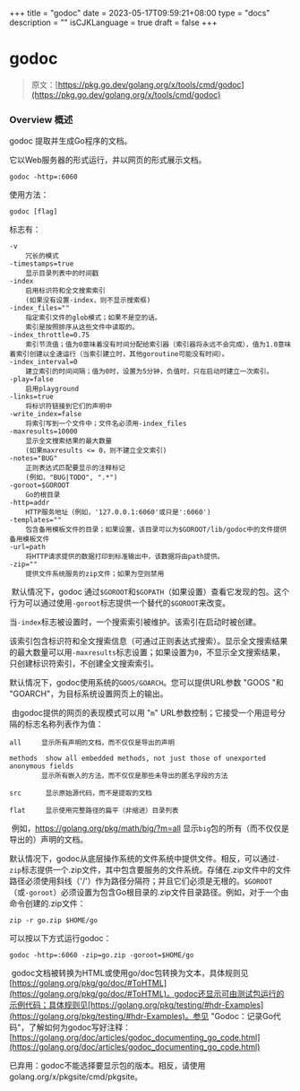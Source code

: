 +++
title = "godoc"
date = 2023-05-17T09:59:21+08:00
type = "docs"
description = ""
isCJKLanguage = true
draft = false
+++
# godoc

> 原文：[https://pkg.go.dev/golang.org/x/tools/cmd/godoc](https://pkg.go.dev/golang.org/x/tools/cmd/godoc)

### Overview 概述

godoc 提取并生成Go程序的文档。

它以Web服务器的形式运行，并以网页的形式展示文档。

```
godoc -http=:6060
```

使用方法：

```
godoc [flag]
```

标志有：

```
-v
	冗长的模式
-timestamps=true
	显示目录列表中的时间戳
-index
	启用标识符和全文搜索索引
	(如果没有设置-index，则不显示搜索框)
-index_files=""
	指定索引文件的glob模式；如果不是空的话。
	索引是按照排序从这些文件中读取的。
-index_throttle=0.75
	索引节流值；值为0意味着没有时间分配给索引器（索引器将永远不会完成），值为1.0意味着索引创建以全速运行（当索引建立时，其他goroutine可能没有时间）。
-index_interval=0
	建立索引的时间间隔；值为0时，设置为5分钟，负值时，只在启动时建立一次索引。
-play=false
	启用playground
-links=true
	将标识符链接到它们的声明中
-write_index=false
	将索引写到一个文件中；文件名必须用-index_files
-maxresults=10000
	显示全文搜索结果的最大数量
	(如果maxresults <= 0，则不建立全文索引)
-notes="BUG"
	正则表达式匹配要显示的注释标记
	(例如，"BUG|TODO", ".*")
-goroot=$GOROOT
	Go的根目录
-http=addr
	HTTP服务地址（例如，'127.0.0.1:6060'或只是':6060')
-templates=""
	包含备用模板文件的目录；如果设置，该目录可以为$GOROOT/lib/godoc中的文件提供备用模板文件
-url=path
	将HTTP请求提供的数据打印到标准输出中，该数据将由path提供。
-zip=""
	提供文件系统服务的zip文件；如果为空则禁用 
```

​	默认情况下，godoc 通过`$GOROOT`和`$GOPATH`（如果设置）查看它发现的包。这个行为可以通过使用`-goroot`标志提供一个替代的`$GOROOT`来改变。

​	当`-index`标志被设置时，一个搜索索引被维护。该索引在启动时被创建。

​	该索引包含标识符和全文搜索信息（可通过正则表达式搜索）。显示全文搜索结果的最大数量可以用`-maxresults`标志设置；如果设置为`0`，不显示全文搜索结果，只创建标识符索引，不创建全文搜索索引。

​	默认情况下，godoc使用系统的`GOOS/GOARCH`。您可以提供URL参数 "GOOS "和 "GOARCH"，为目标系统设置网页上的输出。

​	由godoc提供的网页的表现模式可以用 "`m`" URL参数控制；它接受一个用逗号分隔的标志名称列表作为值：

```
all	    显示所有声明的文档，而不仅仅是导出的声明
		
methods	 show all embedded methods, not just those of unexported anonymous fields
		显示所有嵌入的方法，而不仅仅是那些未导出的匿名字段的方法
		
src 	 显示原始源代码，而不是提取的文档
		
flat	 显示使用完整路径的扁平（非缩进）目录列表
```

​	例如，https://golang.org/pkg/math/big/?m=all 显示`big`包的所有（而不仅仅是导出的）声明的文档。

​	默认情况下，godoc从底层操作系统的文件系统中提供文件。相反，可以通过`-zip`标志提供一个.zip文件，其中包含要服务的文件系统。存储在.zip文件中的文件路径必须使用斜线（'/'）作为路径分隔符；并且它们必须是无根的。`$GOROOT`（或`-goroot`）必须设置为包含Go根目录的.zip文件目录路径。例如，对于一个由命令创建的.zip文件：

```
zip -r go.zip $HOME/go
```

可以按以下方式运行godoc：

```
godoc -http=:6060 -zip=go.zip -goroot=$HOME/go
```

​	godoc文档被转换为HTML或使用go/doc包转换为文本，具体规则见[https://golang.org/pkg/go/doc/#ToHTML](https://golang.org/pkg/go/doc/#ToHTML)。godoc还显示可由测试包运行的示例代码；具体规则见[https://golang.org/pkg/testing/#hdr-Examples](https://golang.org/pkg/testing/#hdr-Examples)。参见 "Godoc：记录Go代码"，了解如何为godoc写好注释：[https://golang.org/doc/articles/godoc_documenting_go_code.html](https://golang.org/doc/articles/godoc_documenting_go_code.html)

已弃用：godoc不能选择要显示包的版本。相反，请使用golang.org/x/pkgsite/cmd/pkgsite。